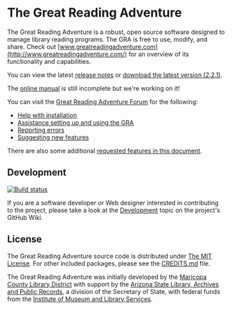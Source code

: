 # The Great Reading Adventure
The Great Reading Adventure is a robust, open source software designed to manage library reading programs. The GRA is free to use, modify, and share. Check out [www.greatreadingadventure.com](http://www.greatreadingadventure.com/) for an overview of its functionality and capabilities.

You can view the latest [release notes](https://github.com/MCLD/greatreadingadventure/releases/latest) or [download the latest version (2.2.1)](https://github.com/MCLD/greatreadingadventure/releases/download/v2.2.1/GreatReadingAdventure-2.2.1.zip).

The [online manual](http://manual.greatreadingadventure.com/) is still incomplete but we're working on it!

You can visit the [Great Reading Adventure Forum](http://forum.greatreadingadventure.com/) for the following:

* [Help with installation](http://forum.greatreadingadventure.com/c/install-issues)
* [Assistance setting up and using the GRA](http://forum.greatreadingadventure.com/c/help)
* [Reporting errors](http://forum.greatreadingadventure.com/c/errors)
* [Suggesting new features](http://forum.greatreadingadventure.com/c/feature-requests)

There are also some additional [requested features in this document](https://docs.google.com/spreadsheets/d/1n4vCkW0WWNyRh3dvPy5eBwGedzXQ4RnjuZQTuPKJ-Bg/edit?usp=sharing).

## Development
[![Build status](https://ci.appveyor.com/api/projects/status/pk9qomsbk8rp5t3c?svg=true)](https://ci.appveyor.com/project/haraldnagel/greatreadingadventure)

If you are a software developer or Web designer interested in contributing to the project, please take a look at the [Development](https://github.com/MCLD/greatreadingadventure/wiki/Development) topic on the project's GitHub Wiki.

## License

The Great Reading Adventure source code is distributed under [The MIT License](http://opensource.org/licenses/MIT). For other included packages, please see the [CREDITS.md](https://github.com/MCLD/greatreadingadventure/blob/master/CREDITS.md) file.

The Great Reading Adventure was initially developed by the [Maricopa County Library District](http://www.mcldaz.org/) with support by the [Arizona State Library, Archives and Public Records](http://www.azlibrary.gov/), a division of the Secretary of State, with federal funds from the [Institute of Museum and Library Services](http://www.imls.gov/).
